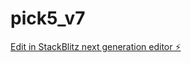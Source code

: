 # pick5_v7

[Edit in StackBlitz next generation editor ⚡️](https://stackblitz.com/~/github.com/jumanjiis/pick5_v7)